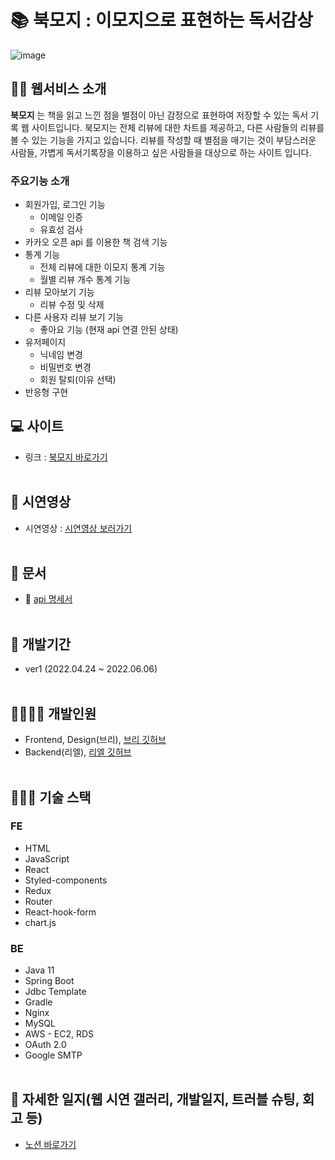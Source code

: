 # 📚 북모지 : 이모지으로 표현하는 독서감상

![image](https://user-images.githubusercontent.com/41052126/172013344-09a7458e-c8c6-4562-b42f-f15ad2a952d5.png)

## 👩‍🏫 웹서비스 소개

**북모지** 는 책을 읽고 느낀 점을 별점이 아닌 감정으로 표현하여 저장할 수 있는 독서 기록 웹 사이트입니다. 북모지는 전체 리뷰에 대한 차트를 제공하고, 다른 사람들의 리뷰를 볼 수 있는 기능을 가지고 있습니다. 리뷰를 작성할 때 별점을 매기는 것이 부담스러운 사람들, 가볍게 독서기록장을 이용하고 싶은 사람들을 대상으로 하는 사이트 입니다.

### 주요기능 소개

- 회원가입, 로그인 기능
  - 이메일 인증
  - 유효성 검사
- 카카오 오픈 api 를 이용한 책 검색 기능
- 통계 기능
  - 전체 리뷰에 대한 이모지 통계 기능
  - 월별 리뷰 개수 통계 기능
- 리뷰 모아보기 기능
  - 리뷰 수정 및 삭제
- 다른 사용자 리뷰 보기 기능
  - 좋아요 기능 (현재 api 연결 안된 상태)
- 유저페이지
  - 닉네임 변경
  - 비밀번호 변경
  - 회원 탈퇴(이유 선택)
- 반응형 구현

## 💻 사이트

- 링크 : [북모지 바로가기](https://bookmoji.netlify.app/)
  <br></br>

## 🎥 시연영상

- 시연영상 : [시연영상 보러가기](https://bookmoji.netlify.app/)
  <br></br>

## 📝 문서

- 💾 [api 명세서](https://docs.google.com/spreadsheets/d/1Asdpkb12oqxwLhNLJsmugVRGKjIvmrwlrwA1VUs1asg/edit#gid=183501716)
  <br></br>

## 📆 개발기간

- ver1 (2022.04.24 ~ 2022.06.06)
  <br></br>

## 👨‍👩‍👧‍👦 개발인원

- Frontend, Design(브리), [브리 깃허브](https://github.com/jyejyes)
- Backend(리엘), [리엘 깃허브](https://github.com/shj718)
  <br></br>

## 👩🏻‍💻 기술 스택

### FE

- HTML
- JavaScript
- React
- Styled-components
- Redux
- Router
- React-hook-form
- chart.js

### BE

- Java 11
- Spring Boot
- Jdbc Template
- Gradle
- Nginx
- MySQL
- AWS - EC2, RDS
- OAuth 2.0
- Google SMTP
  <br></br>

## 🎨 자세한 일지(웹 시연 갤러리, 개발일지, 트러블 슈팅, 회고 등)

- [노션 바로가기](https://www.notion.so/Book-Emoji-6d0a1f9abba3488fabbdc1c302f5e313)
